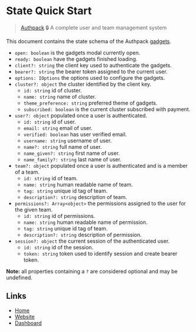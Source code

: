# State Quick Start

> [Authpack](https://authpack.io) 🔒 A complete user and team management system

This document contains the state schema of the Authpack [gadgets](https://github.com/jackrobertscott/authpack/blob/master/docs/quick/sdk.md).

- `open: boolean` is the gadgets modal currently open.
- `ready: boolean` have the gadgets finished loading.
- `client?: string` the client key used to authenticate the gadgets.
- `bearer?: string` the bearer token assigned to the current user.
- `options: IOptions` the options used to configure the gadgets.
- `cluster?: object` the cluster identified by the client key.
  - `id: string` id of cluster.
  - `name: string` name of cluster.
  - `theme_preference: string` preferred theme of gadgets.
  - `subscribed: boolean` is the current cluster subscribed with payment.
- `user?: object` populated once a user is authenticated.
  - `id: string` id of user.
  - `email: string` email of user.
  - `verified: boolean` has user verified email.
  - `username: string` username of user.
  - `name?: string` full name of user.
  - `name_given?: string` first name of user.
  - `name_family?: string` last name of user.
- `team?: object` populated once a user is authenticated and is a member of a team.
  - `id: string` id of team.
  - `name: string` human readable name of team.
  - `tag: string` unique id tag of team.
  - `description?: string` description of team.
- `permissions?: Array<object>` the permissions assigned to the user for the given team.
  - `id: string` id of permissions.
  - `name: string` human readable name of permission.
  - `tag: string` unique id tag of team.
  - `description?: string` description of permission.
- `session?: object` the current session of the authenticated user.
  - `id: string` id of the session.
  - `token: string` token used to identify session and create bearer token.

**Note:** all properties containing a `?` are considered optional and may be undefined.

## Links

- [Home](https://github.com/jackrobertscott/authpack)
- [Website](https://authpack.io)
- [Dashboard](https://v1.authpack.io)